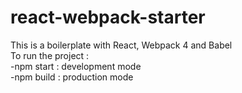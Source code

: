 # react-webpack-starter
This is a boilerplate with React, Webpack 4 and Babel<br/>
To run the project :<br/>
  -npm start : development mode<br/>
  -npm build : production mode

